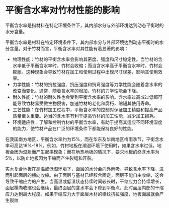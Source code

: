 #  **平衡含水率对竹材性能的影响**
平衡含水率是指材料在特定环境条件下，其内部水分与外部环境达到动态平衡时的水分含量。

平衡含水率是材料在特定环境条件下，其内部水分与外部环境达到动态平衡时的水分含量。对于竹材而言，平衡含水率对其性能有着显著的影响：

- 物理性能：竹材的平衡含水率会影响其密度、强度和尺寸稳定性。当竹材的含水率低于平衡含水率时，竹材会收缩；而当含水率高于平衡含水率时，竹材会膨胀。这种现象会导致竹材在加工和使用过程中出现尺寸误差，影响其使用效果。
- 力学性能：竹材的抗拉强度、抗压强度和抗弯强度等力学性能会随着含水率的改变而变化。通常，随着含水率的增加，竹材的力学性能会下降。
- 耐久性能：竹材的耐久性也会受到平衡含水率的影响。含水率过高或过低都可能导致竹材易受微生物侵害，加速竹材的老化和腐朽，缩短其使用寿命。
- 工艺性能：在竹材加工过程中，平衡含水率的控制对保证加工精度和提高产品质量至关重要。适当的含水率有利于提高竹材的加工性能，减少加工损耗。
- 环境适应性：了解和控制竹材的平衡含水率，有助于提高其适应不同环境湿度的能力，使竹材产品在广泛的环境条件下都能保持良好的性能。

在我国南方地区，平衡含水率约为15%，而在华东及华南地区梅雨季节，平衡含水率可高达16%-18%。例如，竹材地板在潮湿环境下使用时，如果含水率过低，地板会因为湿胀而产生起拱现象；而在地热地板的情况下，要求地板的终含水率为5%，以防止地板因为干缩而产生裂缝和开裂。

实木复合地板在高温或低湿环境下，面层的水分会向外解吸，导致含水率下降，进而引起面层的横向收缩。由于面层与基材已经胶合固定，面层不能自由收缩，这会导致干缩应力的产生。当高温或低湿状态持续时间较长时，干缩应力会持续增长，面层横向收缩也会继续，最终面层的含水率会下降到平衡点，此时面层内部的干缩应力达到最大程度。如果干缩应力大于面层木材的横纹抗拉强度，地板面层就会产生裂纹